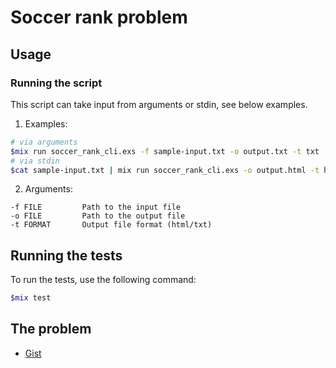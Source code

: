 # Soccer rank problem

## Usage
### Running the script
This script can take input from arguments or stdin, see below examples.
1. Examples:
```bash
# via arguments
$mix run soccer_rank_cli.exs -f sample-input.txt -o output.txt -t txt
# via stdin
$cat sample-input.txt | mix run soccer_rank_cli.exs -o output.html -t html
```

2. Arguments:
```
-f FILE         Path to the input file
-o FILE         Path to the output file
-t FORMAT       Output file format (html/txt)
```
## Running the tests
To run the tests, use the following command:
```bash
$mix test
```
## The problem
- [Gist](https://gist.github.com/linhchauatx/e8f36f8fbdc95b957d7b86fa10b68b02)